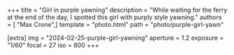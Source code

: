 +++
title = "Girl in purple yawning"
description = "While waiting for the ferry at the end of the day, I spotted this girl with purply style yawning."
authors = [ "Max Crone",]
template = "photo.html"
path = "photo/purple-girl-yawn"

[extra]
img = "2024-02-25-purple-girl-yawning"
aperture = 1.2
exposure = "1/60"
focal = 27
iso = 800
+++

